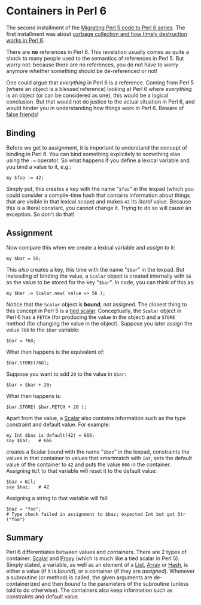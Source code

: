 Containers in Perl 6
====================
The second installment of the
[Migrating Perl 5 code to Perl 6 series](5to6-introduction.md).  The first
installment was about [garbage collection and how timely destruction works in Perl 6](5to6-finalizing.md).

There are **no** references in Perl 6.  This revelation usually comes as quite
a shock to many people used to the semantics of references in Perl 5.  But
worry not: because there are no references, you do not have to worry anymore
whether something should be de-referenced or not!

One could argue that *everything* in Perl 6 is a reference.  Coming from
Perl 5 (where an object is a blessed reference) looking at Perl 6 where
*everything* is an object (or can be considered as one), this would be a
logical conclusion.  But that would not do justice to the actual situation
in Perl 6, and would hinder you in understanding how things work in Perl 6.
Beware of [false friends](https://en.wikipedia.org/wiki/False_friend)!

Binding
-------
Before we get to assignment, it is important to understand the concept of
binding in Perl 6.  You can bind something explicitely to something else
using the `:=` operator.  So what happens if you define a lexical variable
and you bind a value to it, e.g.:

    my $foo := 42;

Simply put, this creates a key with the name "`$foo`" in the lexpad (which
you could consider a compile-time hash that contains information about things
that are visible in that lexical scope) and makes `42` its *literal* value.
Because this is a literal constant, you cannot change it.  Trying to do so
will cause an exception.  So don't do that!

Assignment
----------
Now compare this when we create a lexical variable and *assign* to it:

    my $bar = 56;

This *also* creates a key, this time with the name "`$bar`" in the lexpad.
But insteading of binding the value, a `Scalar` object is created internally
with `56` as the value to be stored for the key "`$bar`".  In code, you can
think of this as:

    my $bar := Scalar.new( value => 56 );

Notice that the `Scalar` object is **bound**, not assigned.  The closest thing
to this concept in Perl 5 is a [tied scalar](https://metacpan.org/pod/distribution/perl/pod/perltie.pod#Tying-Scalars).
Conceptually, the `Scalar` object in Perl 6 has a `FETCH` (for producing the
value in the object) and a `STORE` method (for changing the value in the
object).  Suppose you later assign the value `768` to the `$bar` variable:

    $bar = 768;

What then happens is the equivalent of:

    $bar.STORE(768);

Suppose you want to add `20` to the value in `$bar`:

    $bar = $bar + 20;

What then happens is:

    $bar.STORE( $bar.FETCH + 20 );

Apart from the value, a [Scalar](https://docs.perl6.org/type/Scalar) also
contains information such as the type constraint and default value.  For
example:

    my Int $baz is default(42) = 666;
    say $baz;   # 666

creates a Scalar bound with the name "`$baz`" in the lexpad, constraints the
values in that container to values that smartmatch with `Int`, sets the
default value of the container to `42` and puts the value `666` in the
container.  Assigning `Nil` to that variable will reset it to the default
value:

    $baz = Nil;
    say $baz;   # 42

Assigning a string to that variable will fail:

    $baz = "foo";
    # Type check failed in assignment to $baz; expected Int but got Str ("foo")

Summary
-------
Perl 6 differentiates between values and containers.  There are 2 types of
container: [Scalar](https://docs.perl6.org/type/Scalar) and
[Proxy](https://docs.perl6.org/type/Proxy) (which is much like a tied scalar
in Perl 5).  Simply stated, a variable, as well as an element of a
[List](https://docs.perl6.org/type/List), 
[Array](https://docs.perl6.org/type/Array) or
[Hash](https://docs.perl6.org/type/Hash), is either a value (if it is
*bound*), or a container (if they are *assigned*).  Whenever a subroutine
(or method) is called, the given arguments are de-containerized and then
*bound* to the parameters of the subroutine (unless told to do otherwise).
The containers also keep information such as constraints and default value.
